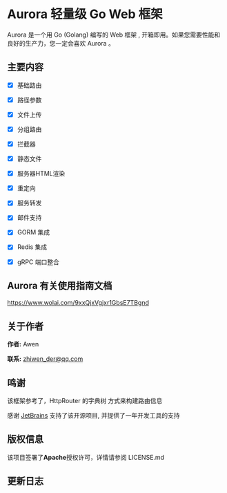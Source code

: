 # Aurora 轻量级 Go Web 框架

Aurora 是一个用 Go (Golang) 编写的 Web 框架 , 开箱即用。如果您需要性能和良好的生产力，您一定会喜欢 Aurora 。



## 主要内容

- [x] 基础路由
- [x] 路径参数
- [x] 文件上传
- [x] 分组路由
- [x] 拦截器
- [x] 静态文件
- [x] 服务器HTML渲染
- [x] 重定向
- [x] 服务转发
- [x] 邮件支持
- [x] GORM 集成
- [x] Redis 集成
- [x] gRPC 端口整合



## Aurora 有关使用指南文档 

https://www.wolai.com/9xxQjxVgjxr1GbsE7TBgnd



## 关于作者

**作者:** Awen

**联系:** zhiwen_der@qq.com



## 鸣谢

该框架参考了，HttpRouter 的字典树 方式来构建路由信息

感谢 [JetBrains](https://www.jetbrains.com/) 支持了该开源项目, 并提供了一年开发工具的支持



## 版权信息

该项目签署了**Apache**授权许可，详情请参阅 LICENSE.md



## 更新日志